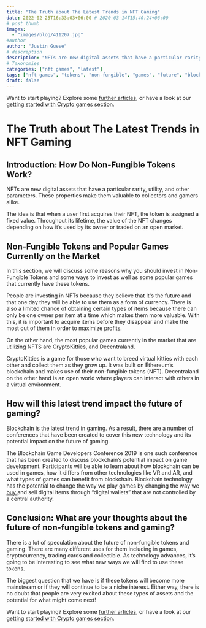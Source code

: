 ```yaml
---
title: "The Truth about The Latest Trends in NFT Gaming"
date: 2022-02-25T16:33:03+06:00 # 2020-03-14T15:40:24+06:00
# post thumb
images:
  - "images/blog/411207.jpg"
#author
author: "Justin Guese"
# description
description: "NFTs are new digital assets that have a particular rarity, utility, and other parameters. These properties make them valuable to collectors and gamers alike."
# Taxonomies
categories: ["nft games", "latest"]
tags: ["nft games", "tokens", "non-fungible", "games", "future", "blockchain", "##"]
draft: false
---
```



Want to start playing? Explore some [further articles](/blog/), or have a look at our [getting started with Crypto games section](/services/how-do-i-get-started/).

# The Truth about The Latest Trends in NFT Gaming

## Introduction: How Do Non-Fungible Tokens Work?

NFTs are new digital assets that have a particular rarity, utility, and other parameters. These properties make them valuable to collectors and gamers alike.

The idea is that when a user first acquires their NFT, the token is assigned a fixed value. Throughout its lifetime, the value of the NFT changes depending on how it’s used by its owner or traded on an open market.

## Non-Fungible Tokens and Popular Games Currently on the Market 

In this section, we will discuss some reasons why you should invest in Non-Fungible Tokens and some ways to invest as well as some popular games that currently have these tokens. 

People are investing in NFTs because they believe that it's the future and that one day they will be able to use them as a form of currency. There is also a limited chance of obtaining certain types of items because there can only be one owner per item at a time which makes them more valuable. With this, it is important to acquire items before they disappear and make the most out of them in order to maximize profits.

On the other hand, the most popular games currently in the market that are utilizing NFTS are CryptoKitties, and Decentraland.

CryptoKitties is a game for those who want to breed virtual kitties with each other and collect them as they grow up. It was built on Ethereum’s blockchain and makes use of their non-fungible tokens (NFT). Decentraland on the other hand is an open world where players can interact with others in a virtual environment. 

## How will this latest trend impact the future of gaming?

Blockchain is the latest trend in gaming. As a result, there are a number of conferences that have been created to cover this new technology and its potential impact on the future of gaming.

The Blockchain Game Developers Conference 2019 is one such conference that has been created to discuss blockchain’s potential impact on game development. Participants will be able to learn about how blockchain can be used in games, how it differs from other technologies like VR and AR, and what types of games can benefit from blockchain. Blockchain technology has the potential to change the way we play games by changing the way we [ buy ](https://accounts.binance.com/en/register?ref=37092355) and sell digital items through “digital wallets” that are not controlled by a central authority.

## Conclusion: What are your thoughts about the future of non-fungible tokens and gaming?

There is a lot of speculation about the future of non-fungible tokens and gaming. There are many different uses for them including in games, cryptocurrency, trading cards and collectible. As technology advances, it’s going to be interesting to see what new ways we will find to use these tokens.

The biggest question that we have is if these tokens will become more mainstream or if they will continue to be a niche interest. Either way, there is no doubt that people are very excited about these types of assets and the potential for what might come next!

Want to start playing? Explore some [further articles](/blog/), or have a look at our [getting started with Crypto games section](/services/how-do-i-get-started/).

